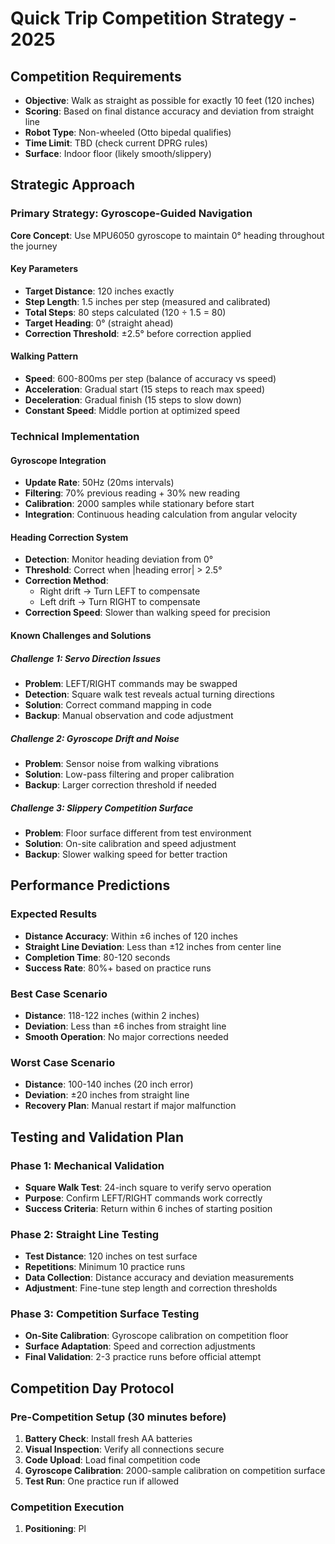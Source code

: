 # Quick Trip Competition Strategy - 2025

## Competition Requirements
- **Objective**: Walk as straight as possible for exactly 10 feet (120 inches)
- **Scoring**: Based on final distance accuracy and deviation from straight line
- **Robot Type**: Non-wheeled (Otto bipedal qualifies)
- **Time Limit**: TBD (check current DPRG rules)
- **Surface**: Indoor floor (likely smooth/slippery)

## Strategic Approach

### Primary Strategy: Gyroscope-Guided Navigation
**Core Concept**: Use MPU6050 gyroscope to maintain 0° heading throughout the journey

#### Key Parameters
- **Target Distance**: 120 inches exactly
- **Step Length**: 1.5 inches per step (measured and calibrated)
- **Total Steps**: 80 steps calculated (120 ÷ 1.5 = 80)
- **Target Heading**: 0° (straight ahead)
- **Correction Threshold**: ±2.5° before correction applied

#### Walking Pattern
- **Speed**: 600-800ms per step (balance of accuracy vs speed)
- **Acceleration**: Gradual start (15 steps to reach max speed)
- **Deceleration**: Gradual finish (15 steps to slow down)
- **Constant Speed**: Middle portion at optimized speed

### Technical Implementation

#### Gyroscope Integration
- **Update Rate**: 50Hz (20ms intervals)
- **Filtering**: 70% previous reading + 30% new reading
- **Calibration**: 2000 samples while stationary before start
- **Integration**: Continuous heading calculation from angular velocity

#### Heading Correction System
- **Detection**: Monitor heading deviation from 0°
- **Threshold**: Correct when |heading error| > 2.5°
- **Correction Method**: 
  - Right drift → Turn LEFT to compensate
  - Left drift → Turn RIGHT to compensate
- **Correction Speed**: Slower than walking speed for precision

#### Known Challenges and Solutions

##### Challenge 1: Servo Direction Issues
- **Problem**: LEFT/RIGHT commands may be swapped
- **Detection**: Square walk test reveals actual turning directions
- **Solution**: Correct command mapping in code
- **Backup**: Manual observation and code adjustment

##### Challenge 2: Gyroscope Drift and Noise
- **Problem**: Sensor noise from walking vibrations
- **Solution**: Low-pass filtering and proper calibration
- **Backup**: Larger correction threshold if needed

##### Challenge 3: Slippery Competition Surface
- **Problem**: Floor surface different from test environment
- **Solution**: On-site calibration and speed adjustment
- **Backup**: Slower walking speed for better traction

## Performance Predictions

### Expected Results
- **Distance Accuracy**: Within ±6 inches of 120 inches
- **Straight Line Deviation**: Less than ±12 inches from center line
- **Completion Time**: 80-120 seconds
- **Success Rate**: 80%+ based on practice runs

### Best Case Scenario
- **Distance**: 118-122 inches (within 2 inches)
- **Deviation**: Less than ±6 inches from straight line
- **Smooth Operation**: No major corrections needed

### Worst Case Scenario
- **Distance**: 100-140 inches (20 inch error)
- **Deviation**: ±20 inches from straight line
- **Recovery Plan**: Manual restart if major malfunction

## Testing and Validation Plan

### Phase 1: Mechanical Validation
- **Square Walk Test**: 24-inch square to verify servo operation
- **Purpose**: Confirm LEFT/RIGHT commands work correctly
- **Success Criteria**: Return within 6 inches of starting position

### Phase 2: Straight Line Testing
- **Test Distance**: 120 inches on test surface
- **Repetitions**: Minimum 10 practice runs
- **Data Collection**: Distance accuracy and deviation measurements
- **Adjustment**: Fine-tune step length and correction thresholds

### Phase 3: Competition Surface Testing
- **On-Site Calibration**: Gyroscope calibration on competition floor
- **Surface Adaptation**: Speed and correction adjustments
- **Final Validation**: 2-3 practice runs before official attempt

## Competition Day Protocol

### Pre-Competition Setup (30 minutes before)
1. **Battery Check**: Install fresh AA batteries
2. **Visual Inspection**: Verify all connections secure
3. **Code Upload**: Load final competition code
4. **Gyroscope Calibration**: 2000-sample calibration on competition surface
5. **Test Run**: One practice run if allowed

### Competition Execution
1. **Positioning**: Pl
